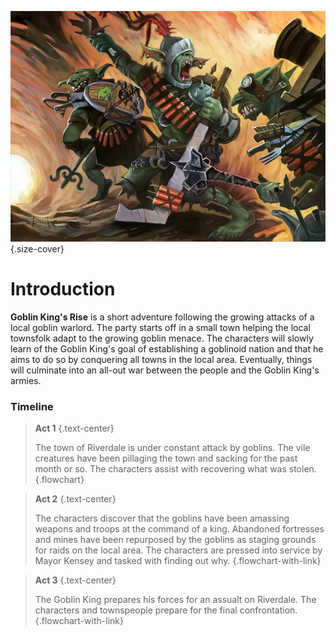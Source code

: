 ![Overview Page Cover](./refs/cover.jpg){.size-cover}

# Introduction
**Goblin King's Rise** is a short adventure following the growing attacks of a local goblin warlord. The party starts off in a small town helping the local townsfolk adapt to the growing goblin menace. The characters will slowly learn of the Goblin King's goal of establishing a goblinoid nation and that he aims to do so by conquering all towns in the local area. Eventually, things will culminate into an all-out war between the people and the Goblin King's armies.

### Timeline
>**Act 1**
{.text-center}
>
>The town of Riverdale is under constant attack by goblins. The vile creatures have been pillaging the town and sacking for the past month or so. The characters assist with recovering what was stolen.
{.flowchart}

>**Act 2**
{.text-center}
>
>The characters discover that the goblins have been amassing weapons and troops at the command of a king. Abandoned fortresses and mines have been repurposed by the goblins as staging grounds for raids on the local area. The characters are pressed into service by Mayor Kensey and tasked with finding out why.
{.flowchart-with-link}

>**Act 3**
{.text-center}
>
>The Goblin King prepares his forces for an assualt on Riverdale. The characters and townspeople prepare for the final confrontation.
{.flowchart-with-link}